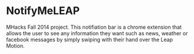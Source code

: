 NotifyMeLEAP
============

MHacks Fall 2014 project. This notifiation bar is a chrome extension that allows the user to see any information they want such as news, weather or facebook messages by simply swiping with their hand over the Leap Motion.
